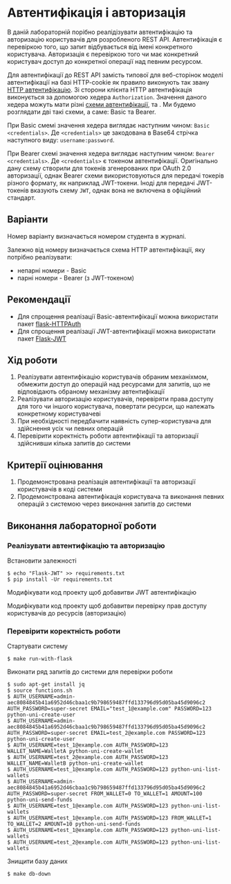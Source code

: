 # Автентифікація і авторизація

В даній лабораторній порібно реалідізувати автентифікацію та авторизацію користувачів для розробленого REST API. Автентифікація є перевіркою того, що запит відбувається від імені конкретного користувача. Авторизація є перевіркою того чи має конкретний користувач доступ до конкретної операції над певним ресурсом.

Для автентифікації до REST API замість типової для веб-сторінок моделі автентифікації на базі HTTP-cookie як правило виконують так звану [HTTP автентифікацію](https://developer.mozilla.org/en-US/docs/Web/HTTP/Authentication). Зі сторони клієнта HTTP автентифікація виконується за допомогою хедера `Authorization`. Значення даного хедера можуть мати різні [схеми автентифікації](https://developer.mozilla.org/en-US/docs/Web/HTTP/Authentication#Authentication_schemes), та . Ми будемо розглядати дві такі схеми, а саме: Basic та Bearer.

При Basic смемі значення хедера виглядає наступним чином: `Basic <credentials>`. Де `<credentials>` це закодована в Base64 стрічка наступного виду: `username:password`.

При Bearer схемі значення хедера виглядає наступним чином: `Bearer <credentials>`. Де `<credentials>` є токеном автентифікації. Оригінально дану схему створили для токенів згенерованих при OAuth 2.0 авторизації, однак Bearer схеми використовуються для передачі токерів різного формату, як наприклад JWT-токени. Іноді для передачі JWT-токенів вказують схему `JWT`, однак вона не включена в офіційний стандарт.

## Варіанти

Номер варіанту визначається номером студента в журналі.

Залежно від номеру визначається схема HTTP автентифікації, яку потрібно реалізувати:
* непарні номери - Basic
* парні номери - Bearer (з JWT-токеном)

## Рекомендації

* Для спрощення реалізації Basic-автентифікації можна використати пакет [flask-HTTPAuth](https://flask-httpauth.readthedocs.io/en/latest/#basic-authentication-examples)
* Для спрощення реалізації JWT-автентифікації можна використати пакет [Flask-JWT](https://pythonhosted.org/Flask-JWT/)

## Хід роботи

1. Реалізувати автентифікацію користувачів обраним механіхмом, обмежити доступ до операцій над ресурсами для запитів, що не відповідають обраному механізму автентифікації
2. Реалізувати авторизацію користувачів, перевіряти права доступу для того чи іншого користувача, повертати ресурси, що належать конкретному користувачеві
3. При необхідності передбачити наявність супер-користувача для здійснення усіх чи певних операцій
4. Перевірити коректність роботи автентифікації та авторизації здійснивши кілька запитів до системи

## Критерії оцінювання

1. Продемонстрована реалізація автентифікації та авторизації користувачів в коді системи
2. Продемонстрована автентифікація користувача та виконання певних операцій з системою через виконання запитів до системи

## Виконання лабораторної роботи

### Реалізувати автентифікацію та авторизацію

Встановити залежності
```shell script
$ echo "Flask-JWT" >> requirements.txt
$ pip install -Ur requirements.txt

```

Модифікувати код проекту щоб добавитви JWT автентифікацію

Модифікувати код проекту щоб добавитви перевірку прав доступу користувачів до ресурсів (авторизацію)

### Перевірити коректність роботи

Стартувати систему
```shell script
$ make run-with-flask
```

Виконати ряд запитів до системи для перевірки роботи 
```shell script
$ sudo apt-get install jq
$ source functions.sh
$ AUTH_USERNAME=admin-aec8084845b41a6952d46cbaa1c9b798659487ffd133796d95d05ba45d9096c2 AUTH_PASSWORD=super-secret EMAIL="test_1@example.com" PASSWORD=123 python-uni-create-user
$ AUTH_USERNAME=admin-aec8084845b41a6952d46cbaa1c9b798659487ffd133796d95d05ba45d9096c2 AUTH_PASSWORD=super-secret EMAIL=test_2@example.com PASSWORD=123 python-uni-create-user
$ AUTH_USERNAME=test_1@example.com AUTH_PASSWORD=123 WALLET_NAME=WalletA python-uni-create-wallet
$ AUTH_USERNAME=test_2@example.com AUTH_PASSWORD=123 WALLET_NAME=WalletB python-uni-create-wallet
$ AUTH_USERNAME=test_1@example.com AUTH_PASSWORD=123 python-uni-list-wallets
$ AUTH_USERNAME=admin-aec8084845b41a6952d46cbaa1c9b798659487ffd133796d95d05ba45d9096c2 AUTH_PASSWORD=super-secret FROM_WALLET=0 TO_WALLET=1 AMOUNT=100 python-uni-send-funds
$ AUTH_USERNAME=test_1@example.com AUTH_PASSWORD=123 python-uni-list-wallets
$ AUTH_USERNAME=test_1@example.com AUTH_PASSWORD=123 FROM_WALLET=1 TO_WALLET=2 AMOUNT=10 python-uni-send-funds
$ AUTH_USERNAME=test_1@example.com AUTH_PASSWORD=123 python-uni-list-wallets
$ AUTH_USERNAME=test_2@example.com AUTH_PASSWORD=123 python-uni-list-wallets
```

Знищити базу даних
```shell script
$ make db-down
```
